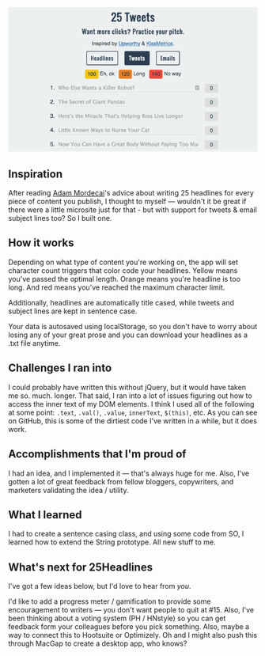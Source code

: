 ![](https://raw.githubusercontent.com/nealrs/25Headlines/gh-pages/img/25Headlines.png)

## Inspiration

After reading [Adam Mordecai](http://www.slideshare.net/Upworthy/upworthy-10-ways-to-win-the-internets)'s advice about writing 25 headlines for every piece of content you publish, I thought to myself &mdash; wouldn't it be great if there were a little microsite just for that - but with support for tweets & email subject lines too? So I built one. 

## How it works

Depending on what type of content you're working on, the app will set character count triggers that color code your headlines. Yellow means you've passed the optimal length. Orange means you're headline is too long. And red means you've reached the maximum character limit. 

Additionally, headlines are automatically title cased, while tweets and subject lines are kept in sentence case. 

Your data is autosaved using localStorage, so you don't have to worry about losing any of your great prose and you can download your headlines as a .txt file anytime.

## Challenges I ran into

I could probably have written this without jQuery, but it would have taken me so. much. longer.  That said, I ran into a lot of issues figuring out how to access the inner text of my DOM elements. I think I used all of the following at some point: `.text`, `.val()`, `.value`, `innerText`, `$(this)`, etc. As you can see on GitHub, this is some of the dirtiest code I've written in a while, but it does work.

## Accomplishments that I'm proud of

I had an idea, and I implemented it &mdash; that's always huge for me. Also, I've gotten a lot of great feedback from fellow bloggers, copywriters, and marketers validating the idea / utility. 

## What I learned

I had to create a sentence casing class, and using some code from SO, I learned how to extend the String prototype. All new stuff to me.

## What's next for 25Headlines

I've got a few ideas below, but I'd love to hear from _you_. 

I'd like to add a progress meter  / gamification to provide some encouragement to writers &mdash; you don't want people to quit at #15.  Also, I've been thinking about a voting system (PH / HNstyle) so you can get feedback form your colleagues before you pick something. Also, maybe a way to connect this to Hootsuite or Optimizely. Oh and I might also push this through MacGap to create a desktop app, who knows?

